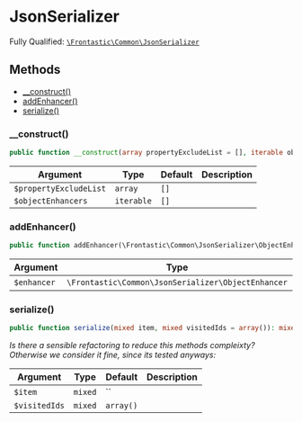 #  JsonSerializer

Fully Qualified: [`\Frontastic\Common\JsonSerializer`](../../src/php/JsonSerializer.php)




## Methods

* [__construct()](#construct)
* [addEnhancer()](#addEnhancer)
* [serialize()](#serialize)


### __construct()


```php
public function __construct(array propertyExcludeList = [], iterable objectEnhancers = []): mixed
```






Argument|Type|Default|Description
--------|----|-------|-----------
`$propertyExcludeList`|`array`|`[]`|
`$objectEnhancers`|`iterable`|`[]`|

### addEnhancer()


```php
public function addEnhancer(\Frontastic\Common\JsonSerializer\ObjectEnhancer enhancer): void
```






Argument|Type|Default|Description
--------|----|-------|-----------
`$enhancer`|`\Frontastic\Common\JsonSerializer\ObjectEnhancer`|``|

### serialize()


```php
public function serialize(mixed item, mixed visitedIds = array()): mixed
```


*Is there a sensible refactoring to reduce this methods compleixty?
Otherwise we consider it fine, since its tested anyways:*



Argument|Type|Default|Description
--------|----|-------|-----------
`$item`|`mixed`|``|
`$visitedIds`|`mixed`|`array()`|

